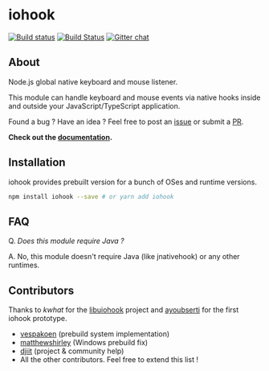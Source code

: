 # iohook

[![Build status](https://ci.appveyor.com/api/projects/status/ph54iicf29ipy8wm?svg=true)](https://ci.appveyor.com/project/WilixLead/iohook)
[![Build Status](https://travis-ci.org/WilixLead/iohook.svg?branch=master)](https://travis-ci.org/WilixLead/iohook)
[![Gitter chat](https://badges.gitter.im/gitterHQ/gitter.png)](https://gitter.im/iohookjs/Lobby)

## About
Node.js global native keyboard and mouse listener.

This module can handle keyboard and mouse events via native hooks inside and outside your JavaScript/TypeScript application.

Found a bug ? Have an idea ? Feel free to post an [issue](https://github.com/WilixLead/iohook/issues) or submit a [PR](https://github.com/WilixLead/iohook/pulls).

**Check out the [documentation](https://wilixlead.github.io/iohook).**

## Installation
iohook provides prebuilt version for a bunch of OSes and runtime versions.

```bash
npm install iohook --save # or yarn add iohook
```

## FAQ
Q. *Does this module require Java ?*

A. No, this module doesn't require Java (like jnativehook) or any other runtimes.

## Contributors
Thanks to _kwhat_ for the [libuiohook](https://github.com/kwhat/libuiohook) project and [ayoubserti](https://github.com/ayoubserti) for the first iohook prototype.

* [vespakoen](https://github.com/vespakoen) (prebuild system implementation)
* [matthewshirley](https://github.com/matthewshirley) (Windows prebuild fix)
* [djiit](https://github.com/djiit) (project & community help)
* All the other contributors. Feel free to extend this list !
